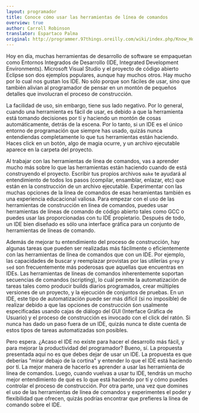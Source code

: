 ```yaml
---
layout: programador
title: Conoce cómo usar las herramientas de línea de comandos
overview: true
author: Carroll Robinson
translator: Espartaco Palma
original: http://programmer.97things.oreilly.com/wiki/index.php/Know_How_to_Use_Command-line_Tools
---
```


Hoy en día, muchas herramientas de desarrollo de software se empaquetan como
Entornos Integrados de Desarrollo (IDE, Integrated Development Environments).
Microsoft Visual Studio y el proyecto de código abierto Eclipse son dos
ejemplos populares, aunque hay muchos otros. Hay mucho por lo cual nos gustan
los IDE. No sólo porque son fáciles de usar, sino que también alivian al
programador de pensar en un montón de pequeños detalles que involucran el
proceso de construcción.

La facilidad de uso, sin embargo, tiene sus lado negativo. Por lo general,
cuando una herramienta es fácil de usar, es debido a que la herramienta está
tomando decisiones por tí y haciendo un montón de cosas automáticamente, detrás
de la escena. Por lo tanto, si un IDE es el único entorno de programación que
siempre has usado, quizás nunca entendiendas completamente lo que tus
herramientas están haciendo. Haces click en un botón, algo de magia ocurre, y
un archivo ejecutable aparece en la carpeta del proyecto.

Al trabajar con las herramientas de línea de comandos, vas a aprender mucho más
sobre lo que las herramientas están haciendo cuando de está construyendo el
proyecto. Escribir tus propios archivos `make` te ayudará al entendimiento de
todos los pasos (compilar, ensamblar, enlazar, etc) que están en la
construcción de un archivo ejecutable. Experimentar con las muchas opciones de
la línea de comandos de esas heramientas también es una experiencia educacional
valiosa. Para empezar con el uso de las herramientas de construcción en línea
de comandos, puedes usar herramientas de líneas de comando de código abierto
tales como GCC o puedes usar las proporcionadas con tu IDE propietario. Después
de todo, un IDE bien diseñado es sólo una interface gráfica para un conjunto de
herramientas de líneas de comando.

Además de mejorar tu entendimiento del proceso de construcción, hay algunas
tareas que pueden ser realizadas más fácilmente o  eficientemente con las
herramientas de línea de comandos que con un IDE. Por ejemplo, las capacidades
de buscar y reemplazar provistas por las utilerías `grep` y `sed` son
frecuentemente más poderosas que aquellas que encuentras en IDEs. Las
herramientas de líneas de comandos inherentemente soportan secuencias de
comandos (scripting), lo cuál permite la automatización de tareas tales como
producir builds diarios programados, crear múltiples versiones de un proyecto,
y la ejecución de conjuntos de pruebas. En un IDE, este tipo de automatización
puede ser más difícil (si no imposible) de realizar debido a que las opciones
de construcción śon usalmente especificadas usando cajas de diálogo del GUI
(Interface Gráfica de Usuario) y el proceso de construcción es invocado con el
click del ratón. Si nunca has dado un paso fuera de un IDE, quizás nunca te
diste cuenta de estos tipos de tareas automatizadas son posibles.

Pero espera. ¿Acaso el IDE no existe para hacer el desarrollo más fácil, y para
mejorar la productividad del programador? Bueno, sí. La propuesta presentada
aquí no es que debes dejar de usar un IDE. La propuesta es que deberías "mirar
debajo de la cortina" y entender lo que el IDE está haciendo por tí. La mejor
manera de hacerlo es aprender a usar las herramienta de línea de comandos.
Luego, cuando vuelvas a usar tu IDE, tendrás un mucho mejor entendimiento de
qué es lo que está haciendo por tí y cómo puedes controlar el proceso de
construcción. Por otra parte, una vez que domines el uso de las herramientas de
línea de comandos y experimentes el poder y flexibilidad que ofrecen, quizás
podrías encontrar que prefieres la línea de comando sobre el IDE.

